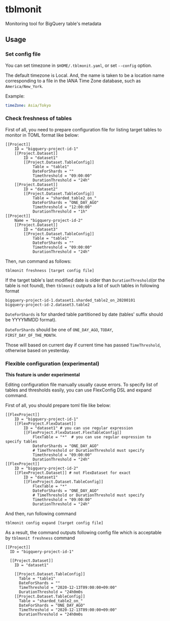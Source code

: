 # tblmonit

Monitoring tool for BigQuery table's metadata

## Usage

### Set config file

You can set timezone in `$HOME/.tblmonit.yaml`, or set `--config` option.

The default timezone is Local.
And, the name is taken to be a location name corresponding to a file in the IANA Time Zone database, such as `America/New_York`.

Example:

```yaml
timeZone: Asia/Tokyo
```

### Check freshness of tables

First of all, you need to prepare configuration file for listing target tables to monitor in TOML format like below:

```
[[Project]]
    ID = "bigquery-project-id-1"
    [[Project.Dataset]]
        ID = "dataset1"
        [[Project.Dataset.TableConfig]]
            Table = "table1"
            DateForShards = ""
            Timethreshold = "09:00:00"
            DurationThreshold = "24h"
    [[Project.Dataset]]
        ID = "dataset2"
        [[Project.Dataset.TableConfig]]
            Table = "sharded_table2_on_"
            DateForShards = "ONE_DAY_AGO"
            Timethreshold = "12:00:00"
            DurationThreshold = "1h"
[[Project]]
    Name = "bigquery-project-id-2"
    [[Project.Dataset]]
        ID = "dataset3"
        [[Project.Dataset.TableConfig]]
            Table = "table1"
            DateForShards = ""
            Timethreshold = "09:00:00"
            DurationThreshold = "24h"
```

Then, run command as follows:
```
tblmonit freshness [target config file]
```

If the target table's last modified date is older than `DurationThreshold`(or the table is not found), then `tblmonit` outputs a list of such tables in following format

```
bigquery-project-id-1.dataset1.sharded_table2_on_20200101
bigquery-project-id-2.dataset3.table2
```

`DateForShards` is for sharded table partitioned by date (tables' suffix should be YYYYMMDD format).

`DateForShards` should be one of `ONE_DAY_AGO`, `TODAY`, `FIRST_DAY_OF_THE_MONTH`.

Those will based on current day if current time has passed `TimeThreshold`, otherwise based on yesterday.

### Flexible configuration (experimental)

**This feature is under experimental**

Editing configuration file manually usually cause errors.
To specify list of tables and thresholds easily, you can use FlexConfig DSL and expand command.

First of all, you should prepare toml file like below:

```
[[FlexProject]]
    ID = "bigquery-project-id-1"
    [[FlexProject.FlexDataset]]
        ID = "dataset1" # you can use regular expression
        [[FlexProject.FlexDataset.FlexTableConfig]]
            FlexTable = "*"  # you can use regular expression to specify tables
            DateForShards = "ONE_DAY_AGO"
            # TimeThreshold or DurationThreshold must specify
            Timethreshold = "09:00:00"
            DurationThreshold = "24h"
[[FlexProject]]
    ID = "bigquery-project-id-2"
    [[FlexProject.Dataset]] # not FlexDataset for exact
        ID = "dataset1"
        [[FlexProject.Dataset.TableConfig]]
            FlexTable = "*"
            DateForShards = "ONE_DAY_AGO"
            # TimeThreshold or DurationThreshold must specify
            Timethreshold = "09:00:00"
            DurationThreshold = "24h"
```

And then, run following command

```
tblmonit config expand [target config file]
```

As a result, the command outputs following config file which is acceptable by `tblmonit freshness` command

```
[[Project]]
  ID = "bigquery-project-id-1"

  [[Project.Dataset]]
    ID = "dataset1"

    [[Project.Dataset.TableConfig]]
      Table = "table1"
      DateForShards = ""
      TimeThreshold = "2020-12-13T09:00:00+09:00"
      DurationThreshold = "24h0m0s
    [[Project.Dataset.TableConfig]]
      Table = "sharded_table2_on_"
      DateForShards = "ONE_DAY_AGO"
      TimeThreshold = "2020-12-13T09:00:00+09:00"
      DurationThreshold = "24h0m0s
```
